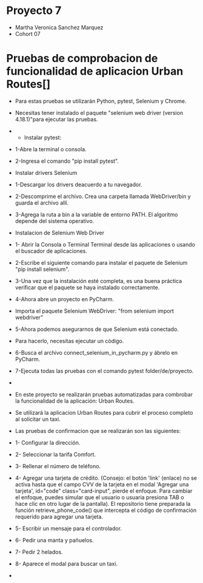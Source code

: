 # Proyecto 7
- Martha Veronica Sanchez Marquez
- Cohort 07
# Pruebas de comprobacion de funcionalidad de aplicacion Urban Routes[]
- Para estas pruebas se utilizarán Python, pytest, Selenium y Chrome.
- Necesitas tener instalado el paquete "selenium web driver (version 4.18.1)"para ejecutar las pruebas.
- - Instalar pytest:
- 1-Abre la terminal o consola.
- 2-Ingresa el comando "pip install pytest".
- Instalar drivers Selenium
- 1-Descargar los drivers deacuerdo a tu navegador.
- 2-Descomprime el archivo. Crea una carpeta llamada WebDriver/bin y guarda el archivo allí.
- 3-Agrega la ruta a bin a la variable de entorno PATH. El algoritmo depende del sistema operativo.
- Instalacion de Selenium Web Driver
- 1- Abrir la Consola o Terminal Terminal desde las aplicaciones o usando el buscador de aplicaciones.
- 2-Escribe el siguiente comando para instalar el paquete de Selenium "pip install selenium".
- 3-Una vez que la instalación esté completa, es una buena práctica verificar que el paquete se haya instalado correctamente.
- 4-Ahora abre un proyecto en PyCharm. 
- Importa el paquete Selenium WebDriver: "from selenium import webdriver"
- 5-Ahora podemos asegurarnos de que Selenium está conectado.
- Para hacerlo, necesitas ejecutar un código. 
- 6-Busca el archivo connect_selenium_in_pycharm.py y ábrelo en PyCharm.
- 7-Ejecuta todas las pruebas con el comando pytest folder/de/proyecto.
- 
- En este proyecto se realizarán pruebas automatizadas para combrobar la funcionalidad de la aplicación: Urban Routes.
- Se utilizará la aplicacion Urban Routes para cubrir el proceso completo al solicitar un taxi.
- Las pruebas de confirmacion que se realizarán son las siguientes:
- 1- Configurar la dirección.
- 2- Seleccionar la tarifa Comfort.
- 3- Rellenar el número de teléfono.
- 4- Agregar una tarjeta de crédito. (Consejo: el botón 'link' (enlace) no se activa hasta que el campo CVV de la tarjeta en el modal 'Agregar una tarjeta', id="code" class="card-input", pierde el enfoque. Para cambiar el enfoque, puedes simular que el usuario o usuaria presiona TAB o hace clic en otro lugar de la pantalla). El repositorio tiene preparada la función retrieve_phone_code() que intercepta el código de confirmación requerido para agregar una tarjeta.
- 5- Escribir un mensaje para el controlador.
- 6- Pedir una manta y pañuelos.
- 7- Pedir 2 helados.
- 8- Aparece el modal para buscar un taxi.

- 
